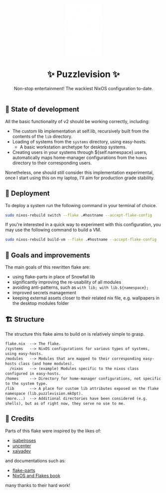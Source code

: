<br>
<div align="center"><img src="assets/puzzlevision.png" width="120px" height="auto"></div>

<h1 align="center">✨ Puzzlevision ✨<br></h1>
<div align="center">Non-stop entertainment! The wackiest NixOS configuration to-date.</div>
<br>

## 🚧 State of development
All the basic functionality of v2 should be working correctly, including:

- The custom lib implementation at self.lib, recursively built from the contents of the `lib` directory.
- Loading of systems from the `systems` directory, using easy-hosts.
  - A basic workstation archetype for desktop systems.
- Creating users in your systems through ${self.namespace}.users,
automatically maps home-manager configurations from the `homes` directory to their corresponding users.

Nonetheless, one should still consider this implementation experimental,
once I start using this on my laptop,
I'll aim for production grade stability.

## 🚀 Deployment
To deploy a system run the following command in your terminal of choice.

```sh
sudo nixos-rebuild switch --flake .#hostname --accept-flake-config
```

If you're interested in a quick way to experiment with this configuration,
you may use the following command to build a VM.

```sh
sudo nixos-rebuild build-vm --flake .#hostname --accept-flake-config
```

## 📝 Goals and improvements
The main goals of this rewritten flake are:

- using flake-parts in place of Snowfall lib
- significantly improving the re-usability of all modules
- avoiding anti-patterns, such as `with lib; with lib.${namespace};`
- improved secrets management
- keeping external assets closer to their related nix file, e.g. wallpapers in
the desktop modules folder

## 🏗️ Structure
The structure this flake aims to build on is relatively simple to grasp.

```
flake.nix  --> The flake.
/systems   --> NixOS configurations for various types of systems, using easy-hosts.
/modules   --> Modules that are mapped to their corresponding easy-hosts class (and home modules).
  /nixos   --> (example) Modules specific to the nixos class configured in easy-hosts.
/homes     --> Directory for home-manager configurations, not specific to the system type.
/lib       --> A place for custom lib attributes exposed on the flake namespace (lib.puzzlevision.mkOpt).
(more...)  --> Additional directories have been considered (e.g. shells), but as of right now, they serve no use to me.
```

## 🎨 Credits
Parts of this flake were inspired by the likes of:

- [isabelroses](https://github.com/isabelroses)
- [uncenter](https://github.com/uncenter)
- [xaiyadev](https://github.com/xaiyadev)

and documentations such as:

- [flake-parts](https://flake.parts)
- [NixOS and Flakes book](https://nixos-and-flakes.thiscute.world)

many thanks to their hard work!
